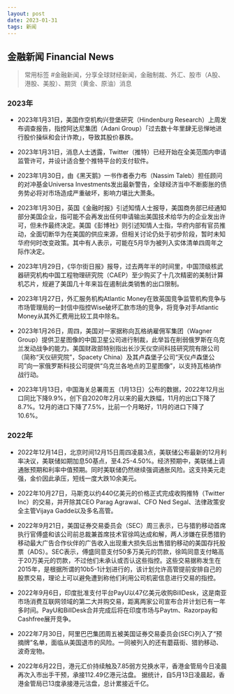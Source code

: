 ```yaml
---
layout: post
date: 2023-01-31
tags: 新闻
---
```


## 金融新闻 Financial News
> 常用标签 #金融新闻，分享全球财经新闻，金融制裁、外汇、股市（A股、港股、美股）、期货（黄金、原油）消息

### 2023年

- 2023年1月31日，美国作空机构兴登堡研究（Hindenburg Research）上周发布调查报告，指控阿达尼集团（Adani Group）「过去数十年里肆无忌惮地进行股价操纵和会计诈欺」，导致其股价暴跌。

- 2023年1月31日，消息人士透露，Twitter（推特）已经开始在全美范围内申请监管许可，并设计适合整个推特平台的支付软件。

- 2023年1月30日，由《黑天鹅》一书作者泰力布（Nassim Taleb）担任顾问的对冲基金Universa Investments发出最新警告，全球经济当中不断膨胀的债务势必将对市场造成严重破坏，影响力堪比大萧条。

- 2023年1月30日，英国《金融时报》引述知情人士报导，美国商务部已经通知部分美国企业，指可能不会再发出任何申请输出美国技术给华为的企业发出许可，但未作最终决定。美国《彭博社》则引述知情人士指，华府内部有官员推动，全面切断华为在美国的供应来源，但相关讨论仍处于初步阶段，暂时未知华府何时改变政策。其中有人表示，可能在5月华为被列入实体清单四周年之际作决定。

- 2023年1月29日，《华尔街日报》报导，过去两年半的时间里，中国顶级核武器研究机构中国工程物理研究院（CAEP）至少购买了十几次精密的美制计算机芯片，规避了美国几十年来旨在遏制此类销售的出口限制。

- 2023年1月27日，外汇服务机构Atlantic Money在致英国竞争监管机构竞争与市场管理局的一封信中指控Wise破坏汇款市场的竞争，将竞争对手Atlantic Money从其外汇费用比较工具中除名。

- 2023年1月26日，周四，美国对一家据称向瓦格纳雇佣军集团（Wagner Group）提供卫星图像的中国卫星公司进行制裁，此举旨在削弱俄罗斯在乌克兰发动战争的能力。美国财政部特别指出长沙天仪空间科技研究院有限公司（简称“天仪研究院”，Spacety China）及其卢森堡子公司“天仪卢森堡公司”向一家俄罗斯科技公司提供“乌克兰各地点的卫星图像”，以支持瓦格纳作战行动。

- 2023年1月13日，中国海关总署周五（1月13日）公布的数据，2022年12月出口同比下降9.9%，创下自2020年2月以来的最大跌幅，11月的出口下降了8.7%。12月的进口下降了7.5%，比前一个月略好，11月的进口下降了10.6%。

### 2022年
- 2022年12月14日，北京时间12月15日周四凌晨3点，美联储公布最新的12月利率决议，美联储如期加息50基点，至4.25-4.50%。经济预期中，美联储上调通胀预期和利率中值预期。同时美联储仍然继续强调通胀风险。这支持美元走强，金价因此承压，短线一度大跌10余美元。


- 2022年10月27日，马斯克以约440亿美元的价格正式完成收购推特（Twitter Inc）的交易，并开除其CEO Parag Agrawal、CFO Ned Segal、法律政策安全主管Vijaya Gadde以及多名高管。

- 2022年9月21日，美国证券交易委员会（SEC）周三表示，已与猎豹移动首席执行官傅盛和该公司前总裁兼首席技术官徐鸣达成和解，两人涉嫌在获悉猎豹移动最大广告合作伙伴的广告收入出现重大损失后出售猎豹移动的美国存托股票（ADS）。SEC表示，傅盛同意支付50多万美元的罚款，徐鸣同意支付略高于20万美元的罚款，不过他们未承认或否认这些指控。这些交易据称发生在2015年，是根据所谓的10b5-1计划进行的，该计划允许高管提前安排自己的股票交易，理论上可以避免遭到称他们利用公司机密信息进行交易的指控。


- 2022年9月6日，印度批准支付平台PayU以47亿美元收购BillDesk，这是南亚市场消费互联网领域的第二大并购交易，距离两家公司宣布合并计划已有一年多时间。PayU和BillDesk合并完成后将在印度市场与Paytm、Razorpay和Cashfree展开竞争。

- 2022年7月30日，阿里巴巴集团周五被美国证券交易委员会(SEC)列入了“预摘牌”名单，面临从美国退市的风险。一同被列入的还有蘑菇街、猎豹移动、波奇宠物。 

- 2022年6月22日，港元汇价持续触及7.85弱方兑换水平，香港金管局今日凌晨再次入市出手干预，承接112.49亿港元沽盘。
据统计，自5月13日凌晨起，香港金管局已13度承接港元沽盘，总计累接近千亿。
